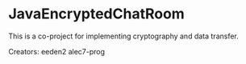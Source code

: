 # JavaEncryptedChatRoom
This is a co-project for implementing cryptography and data transfer.

Creators:
eeden2
alec7-prog